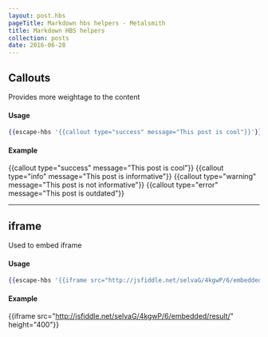 ```yaml
---
layout: post.hbs
pageTitle: Markdown hbs helpers - Metalsmith
title: Markdown HBS helpers
collection: posts
date: 2016-06-28
---
```


## Callouts

Provides more weightage to the content

#### Usage
```hbs
{{escape-hbs '{{callout type="success" message="This post is cool"}}'}}
```

#### Example
{{callout type="success" message="This post is cool"}}
{{callout type="info" message="This post is informative"}}
{{callout type="warning" message="This post is not informative"}}
{{callout type="error" message="This post is outdated"}}

---

## iframe

Used to embed iframe

#### Usage

```hbs
{{escape-hbs '{{iframe src="http://jsfiddle.net/selvaG/4kgwP/6/embedded/result/" height="400"}}'}}
```

#### Example

{{iframe src="http://jsfiddle.net/selvaG/4kgwP/6/embedded/result/" height="400"}}
